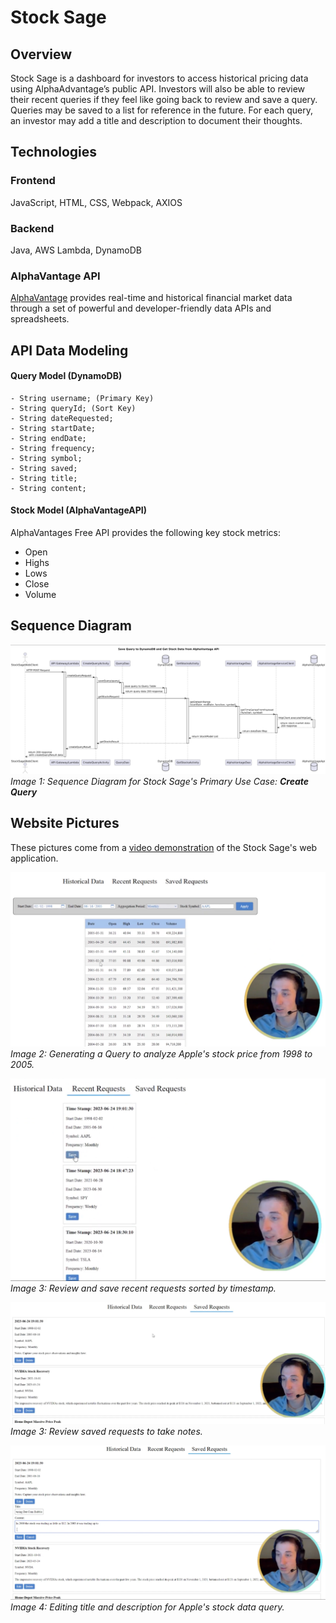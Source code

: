 # Stock Sage

## Overview

Stock Sage is a dashboard for investors to access historical pricing data using AlphaAdvantage’s public API. 
Investors will also be able to review their recent queries if they feel like going back to review and save a query.
Queries may be saved to a list for reference in the future. For each query, an investor may add a title and description to document their thoughts.

## Technologies

### Frontend

JavaScript, HTML, CSS, Webpack, AXIOS

### Backend

Java, AWS Lambda, DynamoDB

### AlphaVantage API
[AlphaVantage](https://www.alphavantage.co/#about) provides real-time and historical financial market data through a set of powerful and developer-friendly data APIs and spreadsheets.

## API Data Modeling

#### Query Model (DynamoDB)

    - String username; (Primary Key)
    - String queryId; (Sort Key)
    - String dateRequested;
    - String startDate;
    - String endDate;
    - String frequency;
    - String symbol;
    - String saved; 
    - String title;
    - String content;

#### Stock Model (AlphaVantageAPI)

AlphaVantages Free API provides the following key stock metrics:

- Open
- Highs
- Lows
- Close
- Volume

## Sequence Diagram

![CreateQuerySequenceDiagram](resources/readme-images/create-query-sequence-diagram.png)
_Image 1: Sequence Diagram for Stock Sage's Primary Use Case: **Create Query**_

## Website Pictures

These pictures come from a [video demonstration](https://www.youtube.com/watch?v=rZTtFd0rAr0) of the Stock Sage's web application.

![AnalyzingAppleStock](resources/readme-images/stock-sage-demo-picture-1.png)
_Image 2: Generating a Query to analyze Apple's stock price from 1998 to 2005._

![ReviewingRecentQueries](resources/readme-images/stock-sage-demo-picture-2.png)
_Image 3: Review and save recent requests sorted by timestamp._

![ReviewingSavedQueries](resources/readme-images/stock-sage-demo-picture-3.png)
_Image 3: Review saved requests to take notes._

![UpdateASavedQuery](resources/readme-images/stock-sage-demo-picture-4.png)
_Image 4: Editing title and description for Apple's stock data query._
